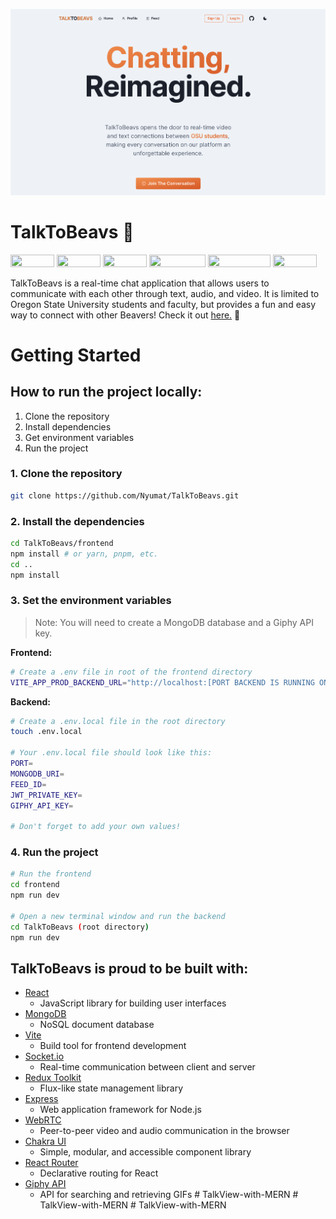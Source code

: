 [![TalkToBeavs](hero.png)](https://talktobeavs.onrender.com/)

# TalkToBeavs 🦫

<p align="left">
	<img width="70" height="20" src="https://badges.aleen42.com/src/react.svg">
	<img width="70" height="20" src="https://badges.aleen42.com/src/redux.svg">
	<img width="70" height="20" src="https://badges.aleen42.com/src/node.svg">
	<img width="90" height="20" src="https://badges.aleen42.com/src/javascript.svg">
      <img width="100" height="20" src="https://badges.aleen42.com/src/react-router.svg">
	<img width="70" height="20" src="https://badges.aleen42.com/src/vitejs.svg">
</p>

TalkToBeavs is a real-time chat application that allows users to communicate with each other through text, audio, and video. It is limited to Oregon State University students and faculty, but provides a fun and easy way to connect with other Beavers! Check it out <a href="https://talktobeavs.onrender.com">here.</a> 🚀

# Getting Started

## How to run the project locally:

1. Clone the repository
2. Install dependencies
3. Get environment variables
4. Run the project

### 1. Clone the repository

```bash
git clone https://github.com/Nyumat/TalkToBeavs.git
```

### 2. Install the dependencies

```bash
cd TalkToBeavs/frontend
npm install # or yarn, pnpm, etc.
cd ..
npm install
```

### 3. Set the environment variables

> Note: You will need to create a MongoDB database and a Giphy API key.

<b>Frontend:</b>

```bash
# Create a .env file in root of the frontend directory
VITE_APP_PROD_BACKEND_URL="http://localhost:[PORT BACKEND IS RUNNING ON]"
```

<b>Backend:</b>

```bash
# Create a .env.local file in the root directory
touch .env.local

# Your .env.local file should look like this:
PORT=
MONGODB_URI=
FEED_ID=
JWT_PRIVATE_KEY=
GIPHY_API_KEY=

# Don't forget to add your own values!
```

### 4. Run the project

```bash
# Run the frontend
cd frontend
npm run dev

# Open a new terminal window and run the backend
cd TalkToBeavs (root directory)
npm run dev
```

## TalkToBeavs is proud to be built with:

- [React](https://react.dev/)
  - JavaScript library for building user interfaces
- [MongoDB](https://www.mongodb.com/)
  - NoSQL document database
- [Vite](https://vitejs.dev/)
  - Build tool for frontend development
- [Socket.io](https://socket.io/)
  - Real-time communication between client and server
- [Redux Toolkit](https://redux-toolkit.js.org/)
  - Flux-like state management library
- [Express](https://expressjs.com/)
  - Web application framework for Node.js
- [WebRTC](https://webrtc.org/)
  - Peer-to-peer video and audio communication in the browser
- [Chakra UI](https://chakra-ui.com/)
  - Simple, modular, and accessible component library
- [React Router](https://reactrouter.com/)
  - Declarative routing for React
- [Giphy API](https://developers.giphy.com/)
  - API for searching and retrieving GIFs
#   T a l k V i e w - w i t h - M E R N 
 
 #   T a l k V i e w - w i t h - M E R N 
 
 #   T a l k V i e w - w i t h - M E R N 
 
 